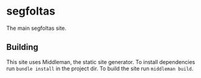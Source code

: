 segfoltas
=========

The main segfoltas site.

Building
--------

This site uses Middleman, the static site generator. To install dependencies run
`bundle install` in the project dir. To build the site run `middleman build`.
